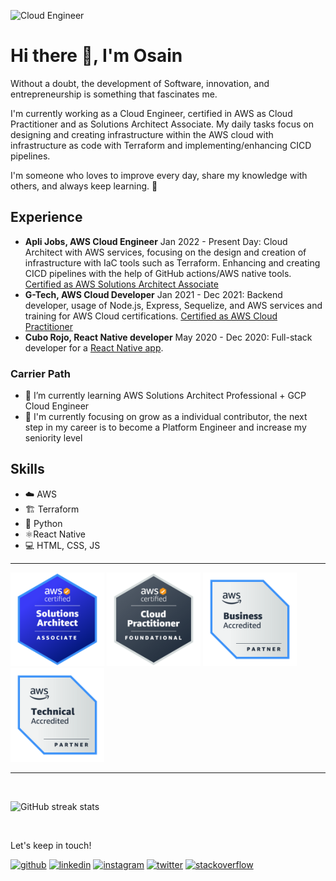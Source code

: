 ![Cloud Engineer](https://pbs.twimg.com/profile_banners/965952421284466688/1528653591/1500x500)

# Hi there 👋, I'm Osain

Without a doubt, the development of Software, innovation, and entrepreneurship is something that fascinates me.

I'm currently working as a Cloud Engineer, certified in AWS as Cloud Practitioner and as Solutions Architect Associate. My daily tasks focus on designing and creating infrastructure within the AWS cloud with infrastructure as code with Terraform and implementing/enhancing CICD pipelines.
 
I'm someone who loves to improve every day, share my knowledge with others, and always keep learning. 🌱

## Experience
+ **Apli Jobs, AWS Cloud Engineer** Jan 2022 - Present Day: Cloud Architect with AWS services, focusing on the design and creation of infrastructure with IaC tools such as Terraform. Enhancing and creating CICD pipelines with the help of GitHub actions/AWS native tools. [Certified as AWS Solutions Architect Associate](https://www.credly.com/badges/dbb4510d-c80e-4bdf-bf9b-52e370013a9a)
+ **G-Tech, AWS Cloud Developer** Jan 2021 - Dec 2021: Backend developer, usage of Node.js, Express, Sequelize, and AWS services and training for AWS Cloud certifications. [Certified as AWS Cloud Practitioner](https://www.credly.com/badges/4f129c39-edb2-410c-91aa-d8bf8617706f)
+ **Cubo Rojo, React Native developer** May 2020 - Dec 2020: Full-stack developer for a [React Native app](https://play.google.com/store/apps/details?id=com.devarkcode.cuborojocomunicacion).

### Carrier Path
+ 🌱 I’m currently learning AWS Solutions Architect Professional + GCP Cloud Engineer
+ 📖 I'm currently focusing on grow as a individual contributor, the next step in my career is to become a Platform Engineer and increase my seniority level

## Skills
+ ☁️ AWS
+ 🏗️ Terraform
+ 🐍 Python
+ ⚛️React Native
+ 💻 HTML, CSS, JS

----

<img src="https://github.com/OsainAbitia/OsainAbitia/blob/master/images/AWS-SAA.png" width="150" /> <img src="https://github.com/OsainAbitia/OsainAbitia/blob/master/images/AWS-CE.png" width="150" /> <img src="https://github.com/OsainAbitia/OsainAbitia/blob/master/images/AWS-Business.png" width="150" /> <img src="https://github.com/OsainAbitia/OsainAbitia/blob/master/images/AWS-Technical.png" width="150" />


----
<br>

![GitHub streak stats](https://streak-stats.demolab.com/?user=OsainAbitia)  

<br>

Let's keep in touch!

[<img src='https://cdn.jsdelivr.net/npm/simple-icons@3.0.1/icons/github.svg' alt='github' height='40'>](https://github.com/OsainAbitia)  [<img src='https://cdn.jsdelivr.net/npm/simple-icons@3.0.1/icons/linkedin.svg' alt='linkedin' height='40'>](https://www.linkedin.com/in/osain-abitia)  [<img src='https://cdn.jsdelivr.net/npm/simple-icons@3.0.1/icons/instagram.svg' alt='instagram' height='40'>](https://www.instagram.com/osainabitia)  [<img src='https://cdn.jsdelivr.net/npm/simple-icons@3.0.1/icons/twitter.svg' alt='twitter' height='40'>](https://twitter.com/OsainAbitia)  [<img src='https://cdn.jsdelivr.net/npm/simple-icons@3.0.1/icons/stackoverflow.svg' alt='stackoverflow' height='40'>](https://stackoverflow.com/users/18032295/osain)  
